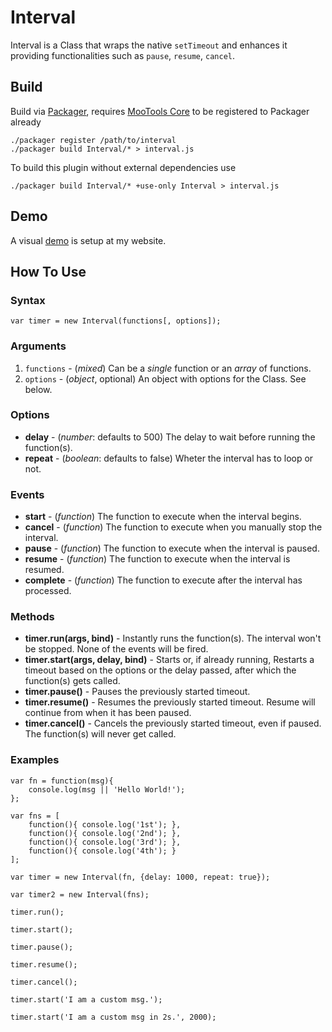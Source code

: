 Interval
========

Interval is a Class that wraps the native `setTimeout` and enhances it providing functionalities such as `pause`, `resume`, `cancel`.

Build
-----

Build via [Packager](http://github.com/kamicane/packager), requires [MooTools Core](http://github.com/mootools/mootools-core) to be registered to Packager already

	./packager register /path/to/interval
	./packager build Interval/* > interval.js

To build this plugin without external dependencies use

	./packager build Interval/* +use-only Interval > interval.js

Demo
----

A visual [demo](http://stuff.djamil.it/interval) is setup at my website.

How To Use
----------

### Syntax

	var timer = new Interval(functions[, options]);
	
### Arguments
	
1. `functions` - (*mixed*) Can be a *single* function or an *array* of functions.
2. `options` - (*object*, optional) An object with options for the Class. See below.

### Options

* __delay__		- (*number*: defaults to 500) The delay to wait before running the function(s).
* __repeat__	- (*boolean*: defaults to false) Wheter the interval has to loop or not.

### Events

* __start__		- (*function*) The function to execute when the interval begins.
* __cancel__	- (*function*) The function to execute when you manually stop the interval.
* __pause__		- (*function*) The function to execute when the interval is paused.
* __resume__	- (*function*) The function to execute when the interval is resumed.
* __complete__	- (*function*) The function to execute after the interval has processed.

### Methods

* __timer.run(args, bind)__				- Instantly runs the function(s). The interval won't be stopped. None of the events will be fired.
* __timer.start(args, delay, bind)__	- Starts or, if already running, Restarts a timeout based on the options or the delay passed, after which the function(s) gets called.
* __timer.pause()__						- Pauses the previously started timeout. 
* __timer.resume()__					- Resumes the previously started timeout. Resume will continue from when it has been paused.
* __timer.cancel()__					- Cancels the previously started timeout, even if paused. The function(s) will never get called.


### Examples

	var fn = function(msg){ 
		console.log(msg || 'Hello World!');
	};
	
	var fns = [
		function(){ console.log('1st'); },
		function(){ console.log('2nd'); },
		function(){ console.log('3rd'); },
		function(){ console.log('4th'); }
	];
	
	var timer = new Interval(fn, {delay: 1000, repeat: true});
	
	var timer2 = new Interval(fns);

	timer.run();

	timer.start();

	timer.pause();

	timer.resume();

	timer.cancel();

	timer.start('I am a custom msg.');

	timer.start('I am a custom msg in 2s.', 2000);

